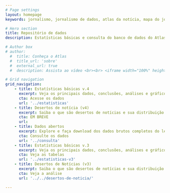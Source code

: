 ```yaml
---
# Page settings
layout: homepage
keywords: jornalismo, jornalismo de dados, atlas da notícia, mapa do jornalismo, transparência

# Hero section
title: Repositório de dados
description: Estatísticas básicas e consulta do banco de dados do Atlas da Notícia

# Author box
# author:
  #  title: Conheça o Atlas
  #  title_url: 'sobre'
  #  external_url: true
  #  description: Assista ao vídeo <br><br> <iframe width="100%" height="160" src="https://www.youtube.com/embed/dVYrf29Qsdc?rel=0" frameborder="0" allow="autoplay; encrypted-media" allowfullscreen></iframe>

# Grid navigation
grid_navigation:
    - title: Estatísticas básicas v.4
      excerpt: Veja os principais dados, conclusões, análises e gráficos da versão mais atual da pesquisa do Atlas da Notícia
      cta: Acesse os dados
      url: '../estatisticas'
    - title: Desertos de notícia (v4)
      excerpt: Saiba o que são desertos de notícias e sua distribuição no território Brasileiro
      cta: EM BREVE
      url:
    - title: Dados abertos
      excerpt: Explore e faça download dos dados brutos completos do levantamento utilizando nossa interface de consulta
      cta: Consulte os dados
      url: '../consulta'
    - title: Estatísticas básicas v.3
      excerpt: Veja os principais dados, conclusões, análises e gráficos da versão mais atual da pesquisa do Atlas da Notícia
      cta: Veja as tabelas
      url: '../estatisticas-v3'
    - title: Desertos de Notícias (v3)
      excerpt: Saiba o que são desertos de notícias e sua distribuição no território Brasileiro
      cta: Veja a análise
      url: '../../desertos-de-noticia/'

---
```

